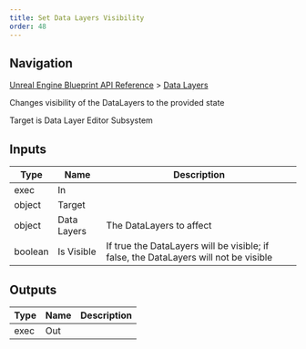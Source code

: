 ```yaml
---
title: Set Data Layers Visibility
order: 48
---
```

## Navigation

[Unreal Engine Blueprint API Reference](https://dev.epicgames.com/documentation/en-us/unreal-engine/BlueprintAPI) > [Data Layers](https://dev.epicgames.com/documentation/en-us/unreal-engine/BlueprintAPI/DataLayers)

Changes visibility of the DataLayers to the provided state

Target is Data Layer Editor Subsystem

## Inputs

| Type | Name | Description |
| --- | --- | --- |
| exec | In |  |
| object | Target |  |
| object | Data Layers | The DataLayers to affect |
| boolean | Is Visible | If true the DataLayers will be visible; if false, the DataLayers will not be visible |

## Outputs

| Type | Name | Description |
| --- | --- | --- |
| exec | Out |  |
